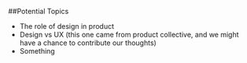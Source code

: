 ##Potential Topics

* The role of design in product
* Design vs UX (this one came from product collective, and we might have a chance to contribute our thoughts)
* Something